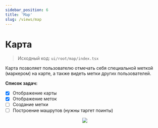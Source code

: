 ```yaml
---
sidebar_position: 6
title: 'Map'
slug: /views/map
---
```


# Карта

> Исходный код: `ui/root/map/index.tsx`  

Карта позволяет пользователю отмечать себя специальной меткой (маркером) на карте, а также видеть метки других пользователей. 

**Список задач:**
- [x] Отображение карты
- [x] Отображение меток
- [ ] Создание метки
- [ ] Построение машрутов (нужны таргет поинты) 

<div align="center"><img type="imgscreen" src="..//img/presentation/map/map.png"/></div>
